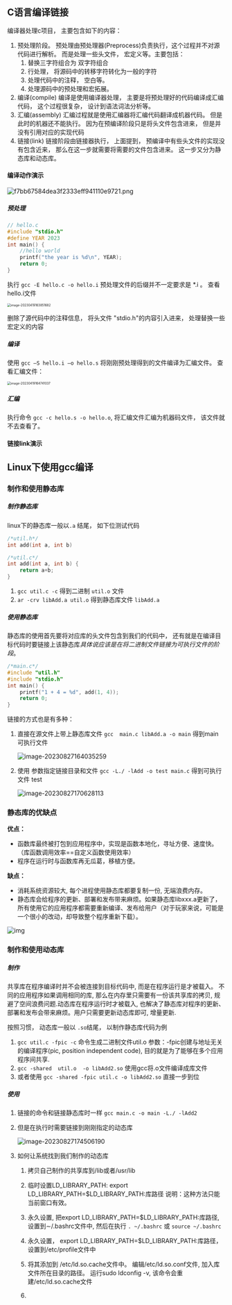 ## C语言编译链接

编译器处理c项目， 主要包含如下的内容：

1. 预处理阶段。 预处理由预处理器(Preprocess)负责执行，这个过程并不对源代码进行解析。 而是处理一些头文件， 宏定义等。主要包括：
   1. 替换三字符组合为 双字符组合
   2. 行处理， 将源码中的转移字符转化为一般的字符
   3. 处理代码中的注释， 空白等。
   4. 处理源码中的预处理和宏拓展。
2. 编译(compile)  编译是使用编译器处理， 主要是将预处理好的代码编译成汇编代码， 这个过程很复杂， 设计到语法词法分析等。
3. 汇编(assembly) 汇编过程就是使用汇编器将汇编代码翻译成机器代码。 但是此时的机器还不能执行。 因为在预编译阶段只是将头文件包含进来， 但是并没有引用对应的实现代码
4. 链接(link)  链接阶段由链接器执行， 上面提到， 预编译中有些头文件的实现没有包含近来， 那么在这一步就需要将需要的文件包含进来。 这一步又分为静态库和动态库。

#### 编译动作演示

![f7bb67584dea3f2333eff941110e9721.png](c编译链接过程.assets/f7bb67584dea3f2333eff941110e9721.png) 

##### 预处理

```c
// hello.c
#include "stdio.h"
#define YEAR 2023
int main() {
    //hello world
    printf("the year is %d\n", YEAR);
    return 0;
}
```

执行 `gcc -E hello.c -o hello.i`  预处理文件的后缀并不一定要求是 *.i 。 查看hello.i文件

<img src="c编译链接过程.assets/image-20230419163851682.png" alt="image-20230419163851682" style="zoom:50%;" /> 

删除了源代码中的注释信息， 将头文件 "stdio.h"的内容引入进来， 处理替换一些宏定义的内容



##### 编译

使用 `gcc –S hello.i –o hello.s` 将刚刚预处理得到的文件编译为汇编文件。 查看汇编文件：

<img src="c编译链接过程.assets/image-20230419164741037.png" alt="image-20230419164741037" style="zoom:50%;" /> 



##### 汇编

执行命令 `gcc -c hello.s -o hello.o`, 将汇编文件汇编为机器码文件， 该文件就不去查看了。

#### 链接link演示





## Linux下使用gcc编译

### 制作和使用静态库

##### 制作静态库

 linux下的静态库一般以`.a` 结尾， 如下位测试代码

```c
/*util.h*/
int add(int a, int b)

/*util.c*/
int add(int a, int b) {
    return a+b;
}
```

1. `gcc util.c -c`   得到二进制 `util.o`	 文件
2. `ar -crv libAdd.a util.o`   得到静态库文件 `libAdd.a`



##### 使用静态库

静态库的使用首先要将对应库的头文件包含到我们的代码中， 还有就是在编译目标代码时要链接上该静态库*具体说应该是在将二进制文件链接为可执行文件的阶段*。

```c
/*main.c*/
#include "util.h"
#include "stdio.h"
int main() {
    printf("1 + 4 = %d", add(1, 4));
    return 0;
}
```

链接的方式也是有多种：

1. 直接在源文件上带上静态库文件 `gcc  main.c libAdd.a -o main` 得到main 可执行文件

   ![image-20230827164035259](c编译链接过程.assets/image-20230827164035259.png)

2. 使用 参数指定链接目录和文件 `gcc -L./ -lAdd -o test main.c` 得到可执行文件 test

   ![image-20230827170628113](c编译链接过程.assets/image-20230827170628113.png)



### 静态库的优缺点

**优点：**

- 函数库最终被打包到应用程序中，实现是函数本地化，寻址方便、速度快。（库函数调用效率==自定义函数使用效率）
- 程序在运行时与函数库再无瓜葛，移植方便。

**缺点：**

- 消耗系统资源较大, 每个进程使用静态库都要复制一份, 无端浪费内存。
- 静态库会给程序的更新、部署和发布带来麻烦。如果静态库libxxx.a更新了，所有使用它的应用程序都需要重新编译、发布给用户（对于玩家来说，可能是一个很小的改动，却导致整个程序重新下载）。

![img](c编译链接过程.assets/v2-374e27283171a703e5ad04c485ea243b_1440w.webp) 



### 制作和使用动态库

##### 制作

共享库在程序编译时并不会被连接到目标代码中, 而是在程序运行是才被载入。 不同的应用程序如果调用相同的库, 那么在内存里只需要有一份该共享库的拷贝, 规避了空间浪费问题.动态库在程序运行时才被载入, 也解决了静态库对程序的更新、部署和发布会带来麻烦。用户只需要更新动态库即可, 增量更新.

按照习惯， 动态库一般以 `.so`结尾， 以制作静态库代码为例

1. `gcc util.c -fpic -c`   命令生成二进制文件util.o   参数：-fpic创建与地址无关的编译程序(pic, position independent code), 目的就是为了能够在多个应用程序间共享.  
2. `gcc -shared  util.o  -o libAdd2.so` 使用gcc将.o文件编译成库文件
3. 或者使用 `gcc -shared -fpic util.c -o libAdd2.so` 直接一步到位 



##### 使用

1. 链接的命令和链接静态库时一样 `gcc main.c -o main -L./ -lAdd2`

2. 但是在执行时需要链接到刚刚指定的动态库

   ![image-20230827174506190](c编译链接过程.assets/image-20230827174506190.png)

3. 如何让系统找到我们制作的动态库

   1. 拷贝自己制作的共享库到/lib或者/usr/lib
   2. 临时设置LD_LIBRARY_PATH: export LD_LIBRARY_PATH=$LD_LIBRARY_PATH:库路径 说明：这种方法只能当前窗口有效。
   3. 永久设置, 把export LD_LIBRARY_PATH=$LD_LIBRARY_PATH:库路径, 设置到∼/.bashrc文件中, 然后在执行 `. ~/.bashrc` 或 `source ~/.bashrc`
   4. 永久设置， export LD_LIBRARY_PATH=$LD_LIBRARY_PATH:库路径，设置到/etc/profile文件中
   5. 将其添加到 /etc/ld.so.cache文件中。 编辑/etc/ld.so.conf文件, 加入库文件所在目录的路径。 运行sudo ldconfig -v, 该命令会重建/etc/ld.so.cache文件

   1. 
